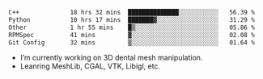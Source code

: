 <!--START_SECTION:waka-->

```txt
C++              18 hrs 32 mins  ██████████████░░░░░░░░░░░   56.39 %
Python           10 hrs 17 mins  ███████▓░░░░░░░░░░░░░░░░░   31.29 %
Other            1 hr 55 mins    █▒░░░░░░░░░░░░░░░░░░░░░░░   05.86 %
RPMSpec          41 mins         ▓░░░░░░░░░░░░░░░░░░░░░░░░   02.08 %
Git Config       32 mins         ▒░░░░░░░░░░░░░░░░░░░░░░░░   01.64 %
```

<!--END_SECTION:waka-->

<!--
**0x11111111/0x11111111** is a ✨ _special_ ✨ repository because its `README.md` (this file) appears on your GitHub profile.

Here are some ideas to get you started:

- 🔭 I’m currently working on ...
- 🌱 I’m currently learning ...
- 👯 I’m looking to collaborate on ...
- 🤔 I’m looking for help with ...
- 💬 Ask me about ...
- 📫 How to reach me: ...
- 😄 Pronouns: ...
- ⚡ Fun fact: ...
-->
- I’m currently working on 3D dental mesh manipulation.
- Leanring MeshLib, CGAL, VTK, Libigl, etc.
